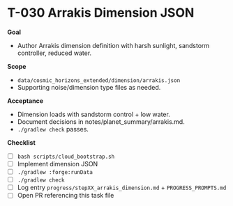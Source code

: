 # T-030 Arrakis Dimension JSON

**Goal**
- Author Arrakis dimension definition with harsh sunlight, sandstorm controller, reduced water.

**Scope**
- `data/cosmic_horizons_extended/dimension/arrakis.json`
- Supporting noise/dimension type files as needed.

**Acceptance**
- Dimension loads with sandstorm control + low water.
- Document decisions in notes/planet_summary/arrakis.md.
- `./gradlew check` passes.

**Checklist**
- [ ] `bash scripts/cloud_bootstrap.sh`
- [ ] Implement dimension JSON
- [ ] `./gradlew :forge:runData`
- [ ] `./gradlew check`
- [ ] Log entry `progress/stepXX_arrakis_dimension.md` + `PROGRESS_PROMPTS.md`
- [ ] Open PR referencing this task file
